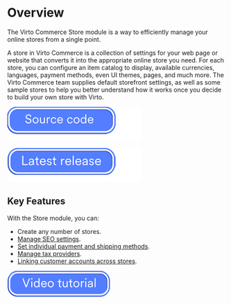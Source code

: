 ﻿# Overview

The Virto Commerce Store module is a way to efficiently manage your online stores from a single point.

A store in Virto Commerce is a collection of settings for your web page or website that converts it into the appropriate online store you need. For each store, you can configure an item catalog to display, available currencies, languages, payment methods, even UI themes, pages, and much more. The Virto Commerce team supplies default storefront settings, as well as some sample stores to help you better understand how it works once you decide to build your own store with Virto.

[![Source code](media/source_code.png)](https://github.com/VirtoCommerce/vc-module-store)

[![Download](media/latest_release.png)](https://github.com/VirtoCommerce/vc-module-store/releases)

## Key Features

With the Store module, you can:

* Create any number of stores.
* [Manage SEO settings](configuring-store.md#SEO). 
* [Set individual payment and shipping methods](configuring-store.md).
* [Manage tax providers](configuring-store.md).
* [Linking customer accounts across stores](configuring-store.md).

[![video tutorial](media/video-tutorial-button.png)](https://youtu.be/BJ9EKH2OCzQ?si=2XEGzzKv0liXnVhT)